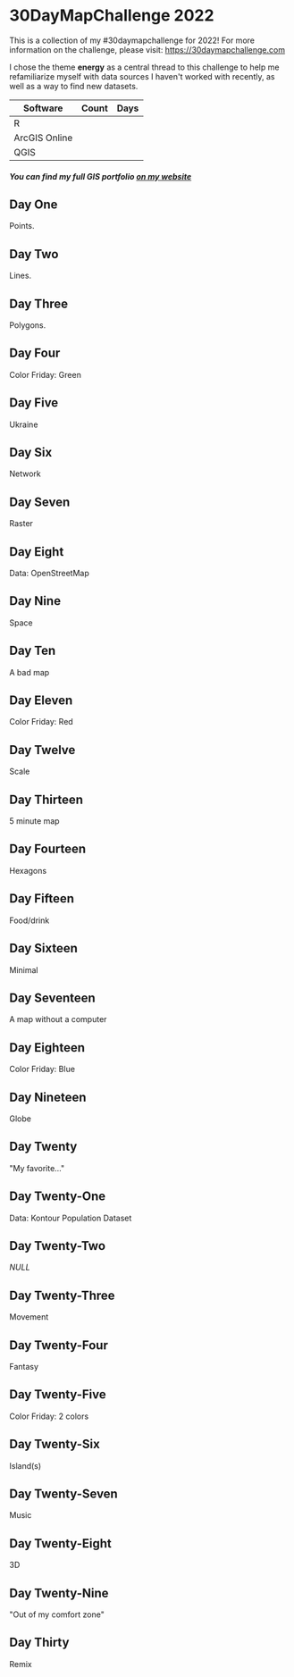 # 30DayMapChallenge 2022

This is a collection of my #30daymapchallenge for 2022! For more information on the challenge, please visit: https://30daymapchallenge.com

I chose the theme **energy** as a central thread to this challenge to help me refamiliarize myself with data sources I haven't worked with recently, as well as a way to find new datasets.

| Software      | Count         | Days          |
| ------------- | ------------- | ------------- |
| R             |               |               |
| ArcGIS Online |               |               |
| QGIS          |               |               |



##### You can find my full GIS portfolio [on my website](https://solloyd.wixsite.com/gisportfolio)

## Day One

Points.

## Day Two

Lines.

## Day Three

Polygons.

## Day Four

Color Friday: Green

## Day Five

Ukraine

## Day Six

Network

## Day Seven

Raster

## Day Eight

Data: OpenStreetMap

## Day Nine

Space

## Day Ten

A bad map

## Day Eleven

Color Friday: Red

## Day Twelve

Scale

## Day Thirteen

5 minute map

## Day Fourteen

Hexagons

## Day Fifteen

Food/drink

## Day Sixteen

Minimal

## Day Seventeen

A map without a computer

## Day Eighteen

Color Friday: Blue

## Day Nineteen

Globe

## Day Twenty

"My favorite..."

## Day Twenty-One

Data: Kontour Population Dataset

## Day Twenty-Two

*NULL*

## Day Twenty-Three

Movement

## Day Twenty-Four

Fantasy

## Day Twenty-Five

Color Friday: 2 colors

## Day Twenty-Six

Island(s)

## Day Twenty-Seven

Music

## Day Twenty-Eight

3D

## Day Twenty-Nine

"Out of my comfort zone"

## Day Thirty

Remix
